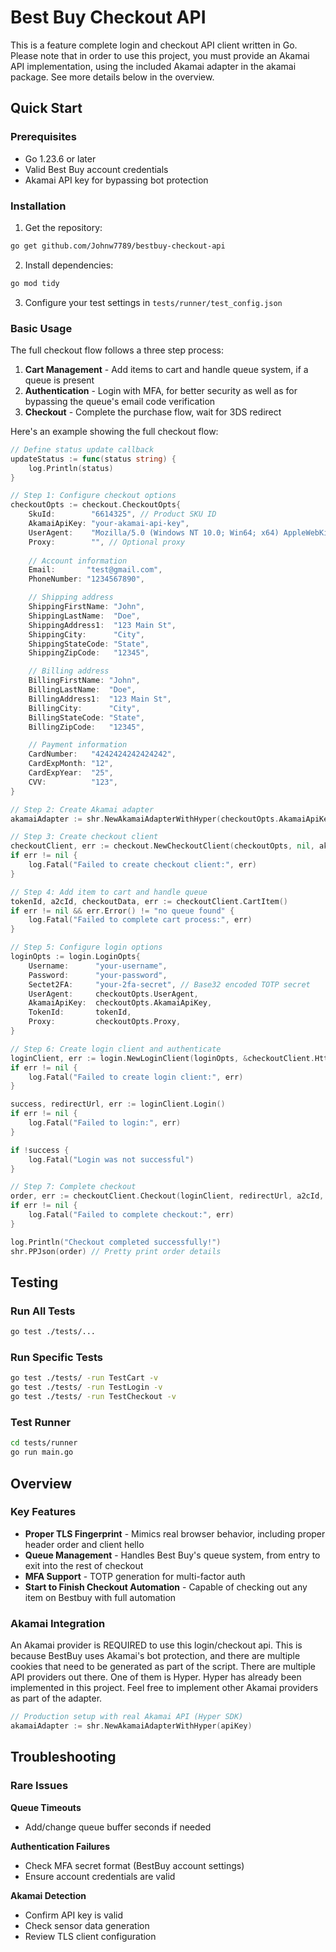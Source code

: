 # Best Buy Checkout API

This is a feature complete login and checkout API client written in Go. Please note that in order to use this project, you must provide an Akamai API implementation, using the included Akamai adapter in the akamai package. See more details below in the overview.

## Quick Start

### Prerequisites

- Go 1.23.6 or later
- Valid Best Buy account credentials
- Akamai API key for bypassing bot protection

### Installation

1. Get the repository:
```bash
go get github.com/Johnw7789/bestbuy-checkout-api
```

2. Install dependencies:
```bash
go mod tidy
```

3. Configure your test settings in `tests/runner/test_config.json`

### Basic Usage

The full checkout flow follows a three step process:

1. **Cart Management** - Add items to cart and handle queue system, if a queue is present
2. **Authentication** - Login with MFA, for better security as well as for bypassing the queue's email code verification
3. **Checkout** - Complete the purchase flow, wait for 3DS redirect

Here's an example showing the full checkout flow:

```go
// Define status update callback
updateStatus := func(status string) {
    log.Println(status)
}

// Step 1: Configure checkout options
checkoutOpts := checkout.CheckoutOpts{
    SkuId:        "6614325", // Product SKU ID
    AkamaiApiKey: "your-akamai-api-key",
    UserAgent:    "Mozilla/5.0 (Windows NT 10.0; Win64; x64) AppleWebKit/537.36 (KHTML, like Gecko) Chrome/136.0.0.0 Safari/537.36",
    Proxy:        "", // Optional proxy
        
    // Account information
    Email:       "test@gmail.com",
    PhoneNumber: "1234567890",

    // Shipping address
    ShippingFirstName: "John",
    ShippingLastName:  "Doe",
    ShippingAddress1:  "123 Main St",
    ShippingCity:      "City",
    ShippingStateCode: "State",
    ShippingZipCode:   "12345",

    // Billing address
    BillingFirstName: "John",
    BillingLastName:  "Doe",
    BillingAddress1:  "123 Main St",
    BillingCity:      "City",
    BillingStateCode: "State",
    BillingZipCode:   "12345",

    // Payment information
    CardNumber:   "4242424242424242",
    CardExpMonth: "12",
    CardExpYear:  "25",
    CVV:          "123",
}

// Step 2: Create Akamai adapter
akamaiAdapter := shr.NewAkamaiAdapterWithHyper(checkoutOpts.AkamaiApiKey)

// Step 3: Create checkout client
checkoutClient, err := checkout.NewCheckoutClient(checkoutOpts, nil, akamaiAdapter, updateStatus)
if err != nil {
    log.Fatal("Failed to create checkout client:", err)
}

// Step 4: Add item to cart and handle queue
tokenId, a2cId, checkoutData, err := checkoutClient.CartItem()
if err != nil && err.Error() != "no queue found" {
    log.Fatal("Failed to complete cart process:", err)
}

// Step 5: Configure login options
loginOpts := login.LoginOpts{
    Username:      "your-username",
    Password:      "your-password",
    Sectet2FA:     "your-2fa-secret", // Base32 encoded TOTP secret
    UserAgent:     checkoutOpts.UserAgent,
    AkamaiApiKey:  checkoutOpts.AkamaiApiKey,
    TokenId:       tokenId,
    Proxy:         checkoutOpts.Proxy,
}

// Step 6: Create login client and authenticate
loginClient, err := login.NewLoginClient(loginOpts, &checkoutClient.HttpClient, akamaiAdapter, updateStatus)
if err != nil {
    log.Fatal("Failed to create login client:", err)
}

success, redirectUrl, err := loginClient.Login()
if err != nil {
    log.Fatal("Failed to login:", err)
}

if !success {
    log.Fatal("Login was not successful")
}

// Step 7: Complete checkout
order, err := checkoutClient.Checkout(loginClient, redirectUrl, a2cId, checkoutData)
if err != nil {
    log.Fatal("Failed to complete checkout:", err)
}

log.Println("Checkout completed successfully!")
shr.PPJson(order) // Pretty print order details

```

## Testing

### Run All Tests
```bash
go test ./tests/...
```

### Run Specific Tests
```bash
go test ./tests/ -run TestCart -v
go test ./tests/ -run TestLogin -v  
go test ./tests/ -run TestCheckout -v
```

### Test Runner
```bash
cd tests/runner
go run main.go
```

## Overview

### Key Features

- **Proper TLS Fingerprint** - Mimics real browser behavior, including proper header order and client hello
- **Queue Management** - Handles Best Buy's queue system, from entry to exit into the rest of checkout
- **MFA Support** - TOTP generation for multi-factor auth
- **Start to Finish Checkout Automation** - Capable of checking out any item on Bestbuy with full automation

### Akamai Integration

An Akamai provider is REQUIRED to use this login/checkout api. This is because BestBuy uses Akamai's bot protection, and there are multiple cookies that need to be generated as part of the script. There are multiple API providers out there. One of them is Hyper. Hyper has already been implemented in this project. Feel free to implement other Akamai providers as part of the adapter.

```go
// Production setup with real Akamai API (Hyper SDK)
akamaiAdapter := shr.NewAkamaiAdapterWithHyper(apiKey)
```

## Troubleshooting

### Rare Issues

**Queue Timeouts**
- Add/change queue buffer seconds if needed

**Authentication Failures**
- Check MFA secret format (BestBuy account settings)
- Ensure account credentials are valid

**Akamai Detection**
- Confirm API key is valid
- Check sensor data generation
- Review TLS client configuration
